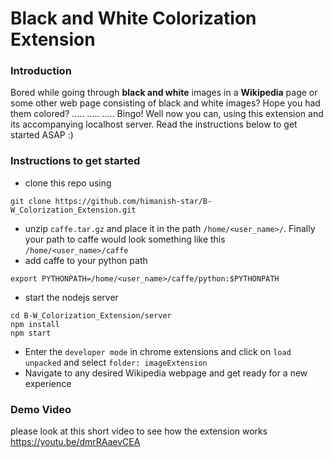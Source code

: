 # Black and White Colorization Extension

### Introduction

Bored while going through **black and white** images in a **Wikipedia** page or some other web page consisting of 
black and white images? Hope you had them colored? ..... ..... ..... Bingo! Well now you can, using this extension 
and its accompanying localhost server. Read the instructions below to get started ASAP :)

### Instructions to get started

- clone this repo using
```
git clone https://github.com/himanish-star/B-W_Colorization_Extension.git
```
- unzip `caffe.tar.gz` and place it in the path `/home/<user_name>/`. Finally your path to caffe would look something like this
`/home/<user_name>/caffe`
- add caffe to your python path
```
export PYTHONPATH=/home/<user_name>/caffe/python:$PYTHONPATH
```
- start the nodejs server 
```
cd B-W_Colorization_Extension/server
npm install
npm start
```
- Enter the `developer mode` in chrome extensions and click on `load unpacked` and select `folder: imageExtension`
- Navigate to any desired Wikipedia webpage and get ready for a new experience

### Demo Video

please look at this short video to see how the extension works https://youtu.be/dmrRAaevCEA 
